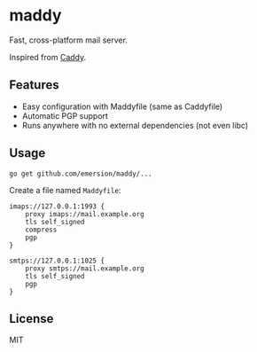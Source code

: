 # maddy

Fast, cross-platform mail server.

Inspired from [Caddy](https://github.com/mholt/caddy).

## Features

* Easy configuration with Maddyfile (same as Caddyfile)
* Automatic PGP support
* Runs anywhere with no external dependencies (not even libc)

## Usage

```shell
go get github.com/emersion/maddy/...
```

Create a file named `Maddyfile`:

```
imaps://127.0.0.1:1993 {
	proxy imaps://mail.example.org
	tls self_signed
	compress
	pgp
}

smtps://127.0.0.1:1025 {
	proxy smtps://mail.example.org
	tls self_signed
	pgp
}
```

## License

MIT
